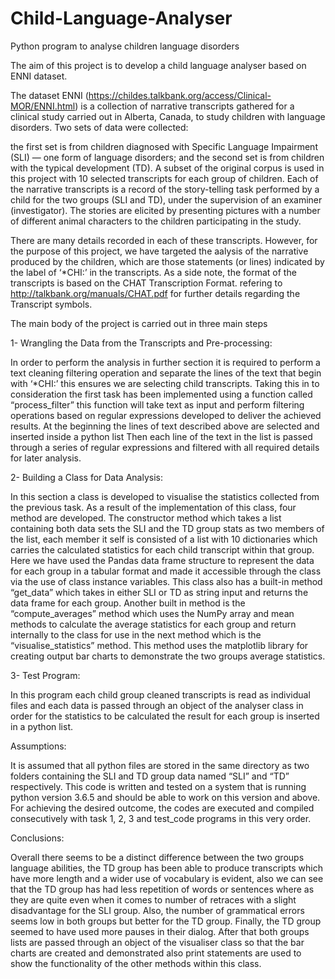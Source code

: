 # Child-Language-Analyser
Python program to analyse children language disorders 

The aim of this project is to develop a child language analyser based on ENNI dataset.

The dataset ENNI (https://childes.talkbank.org/access/Clinical-MOR/ENNI.html) is a collection of narrative transcripts gathered for a clinical study carried out in Alberta, Canada, to study children with language disorders. Two sets of data were collected:

the first set is from children diagnosed with Specific Language Impairment (SLI) — one form of language disorders; and the second set is from children with the typical development (TD). A subset of the original corpus is used in this project with 10 selected transcripts for each group of children. Each of the narrative transcripts is a record of the story-telling task performed by a child for the two groups (SLI and TD), under the supervision of an examiner (investigator). The stories are elicited by presenting pictures with a number of different animal characters to the children participating in the study.

There are many details recorded in each of these transcripts. However, for the purpose of this project, we have targeted the aalysis of the narrative produced by the children, which are those statements (or lines) indicated by the label of ‘*CHI:’ in the transcripts. As a side note, the format of the transcripts is based on the CHAT Transcription Format. refering to http://talkbank.org/manuals/CHAT.pdf for further details regarding the Transcript symbols.

The main body of the project is carried out in three main steps

1-  Wrangling the Data from the Transcripts and Pre-processing:

In order to perform the analysis in further section it is required to perform a text cleaning filtering operation and separate the lines of the text that begin with ‘*CHI:’ this ensures we are selecting child transcripts. Taking this in to consideration the first task has been implemented using a function called “process_filter” this function will take text as input and perform filtering operations based on regular expressions developed to deliver the achieved results.
At the beginning the lines of text described above are selected and inserted inside a python list
Then each line of the text in the list is passed through a series of regular expressions and filtered with all required details for later analysis.

2-  Building a Class for Data Analysis:

In this section a class is developed to visualise the statistics collected from the previous task. As a result of the implementation of this class, four method are developed.
The constructor method which takes a list containing both data sets the SLI and the TD group stats as two members of the list, each member it self is consisted of a list with 10 dictionaries which carries the calculated statistics for each child transcript within that group. Here we have used the Pandas data frame structure to represent the data for each group in a tabular format and made it accessible through the class via the use of class instance variables. This class also has a built-in method “get_data” which takes in either SLI or TD as string input and returns the data frame for each group. Another built in method is the “compute_averages” method which uses the NumPy array and mean methods to calculate the average statistics for each group and return internally to the class for use in the next method which is the “visualise_statistics” method. This method uses the matplotlib library for creating output bar charts to demonstrate the two groups average statistics.

3-  Test Program:

In this program each child group cleaned transcripts is read as individual files and each data is passed through an object of the analyser class in order for the statistics to be calculated the result for each group is inserted in a python list.

Assumptions:

It is assumed that all python files are stored in the same directory as two folders containing the SLI and TD group data named “SLI” and “TD” respectively. This code is written and tested on a system that is running python version 3.6.5 and should be able to work on this version and above. For achieving the desired outcome, the codes are executed and compiled consecutively with task 1, 2, 3 and test_code programs in this very order.

Conclusions:

Overall there seems to be a distinct difference between the two groups language abilities, the TD group has been able to produce transcripts which have more length and a wider use of vocabulary is evident, also we can see that the TD group has had less repetition of words or sentences where as they are quite even when it comes to number of retraces with a slight disadvantage for the SLI group. Also, the number of grammatical errors seems low in both groups but better for the TD group. Finally, the TD group seemed to have used more pauses in their dialog.
After that both groups lists are passed through an object of the visualiser class so that the bar charts are created and demonstrated also print statements are used to show the functionality of the other methods within this class.
